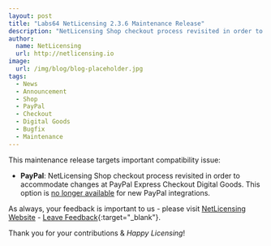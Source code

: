 ```yaml
---
layout: post
title: "Labs64 NetLicensing 2.3.6 Maintenance Release"
description: "NetLicensing Shop checkout process revisited in order to accommodate changes at PayPal Express Checkout Digital Goods"
author:
  name: NetLicensing
  url: http://netlicensing.io
image:
  url: /img/blog/blog-placeholder.jpg
tags:
  - News
  - Announcement
  - Shop
  - PayPal
  - Checkout
  - Digital Goods
  - Bugfix
  - Maintenance
---
```


This maintenance release targets important compatibility issue:

* **PayPal**: NetLicensing Shop checkout process revisited in order to accommodate changes at PayPal Express Checkout Digital Goods. This option is [no longer available](https://developer.paypal.com/docs/classic/express-checkout/digital-goods/IntegratingExpressCheckoutDG/) for new PayPal integrations.

As always, your feedback is important to us - please visit [NetLicensing Website](http://netlicensing.io) - [Leave Feedback](https://netlicensing.uservoice.com/){:target="_blank"}.

Thank you for your contributions & *Happy Licensing*!
